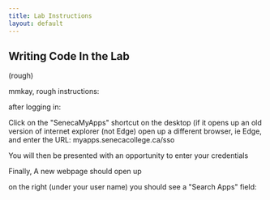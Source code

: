 ```yaml
---
title: Lab Instructions
layout: default
---
```


## Writing Code In the Lab

(rough)

mmkay, rough instructions:

after logging in:

Click on the "SenecaMyApps" shortcut on the desktop (if it opens up an old version of internet explorer (not Edge) open up a different browser, ie Edge, and enter the URL: myapps.senecacollege.ca/sso

You will then be presented with an opportunity to enter your credentials

Finally, A new webpage should open up

on the right (under your user name) you should see a "Search Apps" field:

